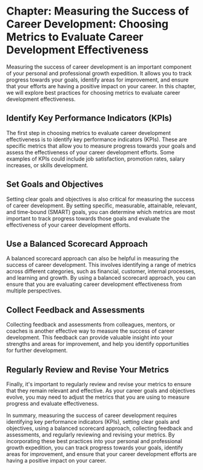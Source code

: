 Chapter: Measuring the Success of Career Development: Choosing Metrics to Evaluate Career Development Effectiveness
===================================================================================================================

Measuring the success of career development is an important component of your personal and professional growth expedition. It allows you to track progress towards your goals, identify areas for improvement, and ensure that your efforts are having a positive impact on your career. In this chapter, we will explore best practices for choosing metrics to evaluate career development effectiveness.

Identify Key Performance Indicators (KPIs)
------------------------------------------

The first step in choosing metrics to evaluate career development effectiveness is to identify key performance indicators (KPIs). These are specific metrics that allow you to measure progress towards your goals and assess the effectiveness of your career development efforts. Some examples of KPIs could include job satisfaction, promotion rates, salary increases, or skills development.

Set Goals and Objectives
------------------------

Setting clear goals and objectives is also critical for measuring the success of career development. By setting specific, measurable, attainable, relevant, and time-bound (SMART) goals, you can determine which metrics are most important to track progress towards those goals and evaluate the effectiveness of your career development efforts.

Use a Balanced Scorecard Approach
---------------------------------

A balanced scorecard approach can also be helpful in measuring the success of career development. This involves identifying a range of metrics across different categories, such as financial, customer, internal processes, and learning and growth. By using a balanced scorecard approach, you can ensure that you are evaluating career development effectiveness from multiple perspectives.

Collect Feedback and Assessments
--------------------------------

Collecting feedback and assessments from colleagues, mentors, or coaches is another effective way to measure the success of career development. This feedback can provide valuable insight into your strengths and areas for improvement, and help you identify opportunities for further development.

Regularly Review and Revise Your Metrics
----------------------------------------

Finally, it's important to regularly review and revise your metrics to ensure that they remain relevant and effective. As your career goals and objectives evolve, you may need to adjust the metrics that you are using to measure progress and evaluate effectiveness.

In summary, measuring the success of career development requires identifying key performance indicators (KPIs), setting clear goals and objectives, using a balanced scorecard approach, collecting feedback and assessments, and regularly reviewing and revising your metrics. By incorporating these best practices into your personal and professional growth expedition, you can track progress towards your goals, identify areas for improvement, and ensure that your career development efforts are having a positive impact on your career.
